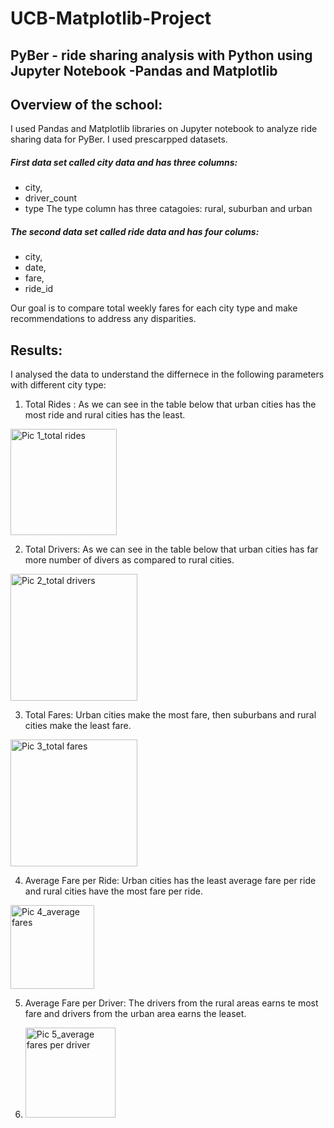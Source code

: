 # UCB-Matplotlib-Project

## PyBer - ride sharing analysis with Python using Jupyter Notebook -Pandas and Matplotlib

## Overview of the school:
I used Pandas and Matplotlib libraries on Jupyter notebook to analyze ride sharing data for PyBer. I used prescarpped datasets. 
##### First data set called city data and has three columns:
- city,
- driver_count
- type
The type column has three catagoies: rural, suburban and urban

##### The second data set called ride data and has four colums:
- city, 
- date, 
- fare, 
- ride_id

Our goal is to compare total weekly fares for each city type and make recommendations to address any disparities. 

## Results:
I analysed the data to understand the differnece in the following parameters with different city type:
1. Total Rides : As we can see in the table below that urban cities has the most ride and rural cities has the least.

<img width="170" alt="Pic 1_total rides" src="https://user-images.githubusercontent.com/69255270/115165910-23efef00-a065-11eb-93f9-57b7bb37a998.png">

2.  Total Drivers: As we can see in the table below that urban cities has far more number of divers as compared to rural cities. 

<img width="203" alt="Pic 2_total drivers" src="https://user-images.githubusercontent.com/69255270/115166133-54845880-a066-11eb-8ca6-850c0d1e73d8.png">

3. Total Fares: Urban cities make the most fare, then suburbans and rural cities make the least fare.  

<img width="203" alt="Pic 3_total fares" src="https://user-images.githubusercontent.com/69255270/115166149-65cd6500-a066-11eb-9295-4f3b730a104b.png">

4. Average Fare per Ride: Urban cities has the least average fare per ride and rural cities have the most fare per ride.

<img width="134" alt="Pic 4_average fares" src="https://user-images.githubusercontent.com/69255270/115166194-b3e26880-a066-11eb-91d6-cdb674e58cab.png">

5. Average Fare per Driver:  The drivers from the rural areas earns te most fare and drivers from the urban area earns the leaset. 

7. <img width="144" alt="Pic 5_average fares per driver" src="https://user-images.githubusercontent.com/69255270/115166498-62d37400-a068-11eb-9385-ee89edf88986.png">






